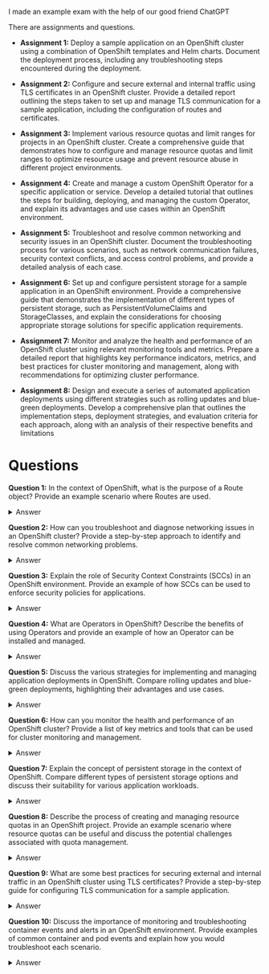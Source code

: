 I made an example exam with the help of our good friend ChatGPT

There are assignments and questions.

- **Assignment 1:** Deploy a sample application on an OpenShift cluster using a combination of OpenShift templates and Helm charts. Document the deployment process, including any troubleshooting steps encountered during the deployment.

- **Assignment 2:** Configure and secure external and internal traffic using TLS certificates in an OpenShift cluster. Provide a detailed report outlining the steps taken to set up and manage TLS communication for a sample application, including the configuration of routes and certificates.
   
- **Assignment 3:** Implement various resource quotas and limit ranges for projects in an OpenShift cluster. Create a comprehensive guide that demonstrates how to configure and manage resource quotas and limit ranges to optimize resource usage and prevent resource abuse in different project environments.
   
- **Assignment 4:** Create and manage a custom OpenShift Operator for a specific application or service. Develop a detailed tutorial that outlines the steps for building, deploying, and managing the custom Operator, and explain its advantages and use cases within an OpenShift environment.
   
- **Assignment 5:** Troubleshoot and resolve common networking and security issues in an OpenShift cluster. Document the troubleshooting process for various scenarios, such as network communication failures, security context conflicts, and access control problems, and provide a detailed analysis of each case.
   
- **Assignment 6:** Set up and configure persistent storage for a sample application in an OpenShift environment. Provide a comprehensive guide that demonstrates the implementation of different types of persistent storage, such as PersistentVolumeClaims and StorageClasses, and explain the considerations for choosing appropriate storage solutions for specific application requirements.
   
- **Assignment 7:** Monitor and analyze the health and performance of an OpenShift cluster using relevant monitoring tools and metrics. Prepare a detailed report that highlights key performance indicators, metrics, and best practices for cluster monitoring and management, along with recommendations for optimizing cluster performance.
   
- **Assignment 8:** Design and execute a series of automated application deployments using different strategies such as rolling updates and blue-green deployments. Develop a comprehensive plan that outlines the implementation steps, deployment strategies, and evaluation criteria for each approach, along with an analysis of their respective benefits and limitations

# Questions
**Question 1:** In the context of OpenShift, what is the purpose of a Route object? Provide an example scenario where Routes are used.
   <details><summary>Answer</summary>
   The purpose of a Route object in OpenShift is to expose services to external traffic and make them accessible from outside the cluster. Routes enable external access to applications by exposing them via a hostname or a path. For example, a Route can be used to expose a web application running in an OpenShift cluster to the internet, allowing external users to access the application via a specific URL.
   </details>

   
**Question 2:** How can you troubleshoot and diagnose networking issues in an OpenShift cluster? Provide a step-by-step approach to identify and resolve common networking problems.
   <details><summary>Answer</summary>
   To troubleshoot and diagnose networking issues in an OpenShift cluster, the steps typically include checking network policies, examining route configurations, verifying service endpoints, and inspecting pod network connectivity. Using commands such as `oc get pods`, `oc get services`, and `oc get routes` helps in identifying potential networking issues and their root causes.
   </details>

   
**Question 3:** Explain the role of Security Context Constraints (SCCs) in an OpenShift environment. Provide an example of how SCCs can be used to enforce security policies for applications.
   <details><summary>Answer</summary>
   Security Context Constraints (SCCs) in OpenShift enforce restrictions and security policies for pods, ensuring that they run with the appropriate security context. For example, an SCC can be used to restrict a pod from running as the root user or limit its access to host resources. By defining SCCs, administrators can control the security boundaries within which applications can run on the cluster.
   </details>

   
**Question 4:** What are Operators in OpenShift? Describe the benefits of using Operators and provide an example of how an Operator can be installed and managed.
   <details><summary>Answer</summary>
   Operators in OpenShift are Kubernetes applications that extend the functionality of the cluster by automating complex application management tasks. They can be used to manage the lifecycle of stateful applications, automate updates, and handle custom resources. Operators are installed using YAML files or the Operator Lifecycle Manager (OLM), which allows users to discover, install, and manage operators from a central repository.
   </details>


**Question 5:** Discuss the various strategies for implementing and managing application deployments in OpenShift. Compare rolling updates and blue-green deployments, highlighting their advantages and use cases.
   <details><summary>Answer</summary>
   Rolling updates and blue-green deployments are two strategies used for updating and managing application deployments in OpenShift. Rolling updates involve updating instances one at a time, ensuring the application remains available during the update process. On the other hand, blue-green deployments involve deploying a new version of the application alongside the existing version and then switching the traffic to the new version after it has been verified. Rolling updates are suitable for applications that require continuous availability, while blue-green deployments are effective for minimizing downtime during updates.
   </details>


**Question 6:** How can you monitor the health and performance of an OpenShift cluster? Provide a list of key metrics and tools that can be used for cluster monitoring and management.
   <details><summary>Answer</summary>
      Monitoring the health and performance of an OpenShift cluster involves tracking key metrics such as CPU and memory usage, network throughput, and storage capacity. Tools like Prometheus, Grafana, and the OpenShift web console can be used to monitor these metrics. Best practices for cluster monitoring include setting up alerts for critical events, regularly reviewing performance data, and scaling resources based on usage patterns and workload demands.
   </details>

   
**Question 7:** Explain the concept of persistent storage in the context of OpenShift. Compare different types of persistent storage options and discuss their suitability for various application workloads.
   <details><summary>Answer</summary>
      Persistent storage in OpenShift allows data to be stored beyond the lifecycle of a pod, ensuring that it persists even if the pod is terminated. Examples of persistent storage options include PersistentVolumeClaims (PVCs) and StorageClasses, which can be used to provision and manage storage resources for applications. Administrators can configure different types of storage, such as network-attached storage (NAS) or storage area network (SAN), based on the specific requirements of the application.
   </details>

   
**Question 8:** Describe the process of creating and managing resource quotas in an OpenShift project. Provide an example scenario where resource quotas can be useful and discuss the potential challenges associated with quota management.
   <details><summary>Answer</summary>
   Resource quotas in OpenShift enable administrators to control and allocate resources to individual projects or namespaces. By setting resource limits for CPU, memory, and storage, administrators can prevent resource abuse and ensure fair resource distribution among different projects. Resource quotas help in maintaining the stability and performance of the OpenShift cluster by preventing individual projects from consuming excessive resources and impacting the overall system performance.
   </details>

   
**Question 9:** What are some best practices for securing external and internal traffic in an OpenShift cluster using TLS certificates? Provide a step-by-step guide for configuring TLS communication for a sample application.
   <details><summary>Answer</summary>
   Securing external and internal traffic in an OpenShift cluster using TLS certificates involves implementing Transport Layer Security (TLS) to encrypt data transmitted between client applications and services. This ensures that communication is secure and protected from eavesdropping or tampering. To achieve this, administrators can generate TLS certificates using tools like OpenSSL, configure routes and services to use these certificates, and enforce secure communication through HTTPS protocols.
   </details>

   
**Question 10:** Discuss the importance of monitoring and troubleshooting container events and alerts in an OpenShift environment. Provide examples of common container and pod events and explain how you would troubleshoot each scenario.
    <details><summary>Answer</summary>
       Identifying deprecated Kubernetes API usage in an OpenShift environment requires checking the current version of OpenShift against the latest Kubernetes API deprecation list. Administrators can use the `oc api-resources` command to list all available resources and their associated deprecation warnings. By comparing these warnings with the latest Kubernetes API deprecation information, administrators can identify any deprecated API usage and plan for the necessary updates and migrations to avoid potential issues in the future.
    </details>
